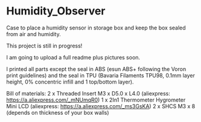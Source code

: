 # Humidity_Observer
Case to place a humidity sensor in storage box and keep the box sealed from air and humidity.

This project is still in progress!

I am going to upload a full readme plus pictures soon.

I printed all parts except the seal in ABS (esun ABS+ following the Voron print guidelines) and the seal in TPU (Bavaria Filaments TPU98, 0.1mm layer height, 0% concentric infill and 1 top/bottom layer).

Bill of materials:
2 x Threaded Insert M3 x D5.0 x L4.0 (aliexpress: https://a.aliexpress.com/_mNUmqR0)
1 x 2In1 Thermometer Hygrometer Mini LCD (aliexpress: https://a.aliexpress.com/_ms3GsKA)
2 x SHCS M3 x 8 (depends on thickness of your box walls)
